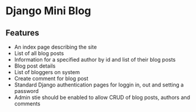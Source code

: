 # Django Mini Blog

## Features
- An index page describing the site
- List of all blog posts
- Information for a specified author by id and list of their blog posts
- Blog post details
- List of bloggers on system
- Create comment for blog post
- Standard Django authentication pages for loggin in, out and setting a password
- Admin stie should be enabled to allow CRUD of blog posts, authors and comments
